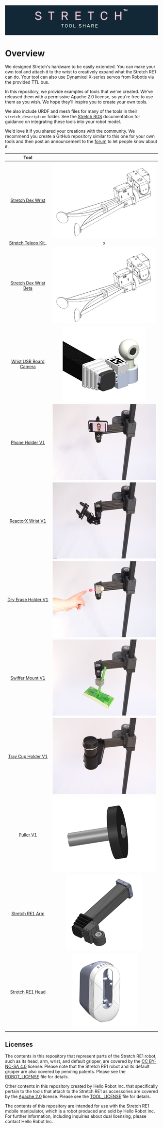 ![image](images/banner.png)

# Overview

We designed Stretch's hardware to be easily extended. You can make your own tool and attach it to the wrist to creatively expand what the Stretch RE1 can do. Your tool can also use Dynamixel X-series servos from Robotis via the provided TTL bus. 

In this repository, we provide examples of tools that we've created. We've released them with a permissive Apache 2.0 license, so you're free to use them as you wish. We hope they'll inspire you to create your own tools.

We also include URDF and mesh files for many of the tools in their `stretch_description` folder. See the [Stretch ROS](https://github.com/hello-robot/stretch_ros/tree/master/stretch_description) documentation for guidance on integrating these tools into your robot model.

We'd love it if you shared your creations with the community. We recommend you create a GitHub repository similar to this one for your own tools and then post an announcement to the [forum](https://forum.hello-robot.com/) to let people know about it. 

|                             Tool                             |                                                              |
| :----------------------------------------------------------: | :----------------------------------------------------------: |
|     [Stretch Dex Wrist](./tool_share/stretch_dex_wrist)      | <img src="tool_share/stretch_dex_wrist/images/dex_wrist_A.png" alt="image" height="250" /> |
|    [Stretch Teleop Kit](./tool_share/stretch_teleop_kit)_    |                              x                               |
| [Stretch Dex Wrist Beta](./tool_share/stretch_dex_wrist_beta) | <img src="tool_share/stretch_dex_wrist_beta/images/dex_wrist_A.png" alt="image" height="250" /> |
| [Wrist USB Board Camera](./tool_share/wrist_USB_board_camera) | <img src="tool_share/wrist_USB_board_camera/images/wrist_camera_A.png" alt="image" height="250" /> |
|       [Phone Holder V1](./tool_share/phone_holder_V1)        | <img src="tool_share/phone_holder_V1/images/phone_holder.png" alt="image" height="250" /> |
|     [ReactorX Wrist V1](./tool_share/reactorx_wrist_V1)      | <img src="tool_share/reactorx_wrist_V1/images/reactor.png" alt="image" height="250" /> |
|   [Dry Erase Holder V1](./tool_share/dry_erase_holder_V1)    | <img src="tool_share/dry_erase_holder_V1/images/marker_holder.png" alt="image" height="250" /> |
|      [Swiffer Mount V1](./tool_share/swiffer_mount_V1)       | <img src="tool_share/swiffer_mount_V1/images/swiffer_holder.png" alt="image" height="250" /> |
|    [Tray Cup Holder V1](./tool_share/tray_cup_holder_V1)     | <img src="tool_share/tray_cup_holder_V1/images/cup_holder.png" alt="image" height="250" /> |
|             [Puller V1](./tool_share/puller_v1)              | <img src="tool_share/puller_v1/images/drawer_pull_A.PNG" alt="image" height="250" /> |
|       [Stretch RE1 Arm](./tool_share/stretch_RE1_arm)        | <img src="tool_share/stretch_RE1_arm/images/arm_A.PNG" alt="image" height="250" /> |
|      [Stretch RE1 Head](./tool_share/stretch_RE1_head)       | <img src="tool_share/stretch_RE1_head/images/stretch_head_A.PNG" alt="image" height="250" /> |


## Licenses

The contents in this repository that represent parts of the Stretch RE1 robot, such as its head, arm, wrist, and default gripper, are covered by the [CC BY-NC-SA 4.0](https://creativecommons.org/licenses/by-nc-sa/4.0/) license. Please note that the Stretch RE1 robot and its default gripper are also covered by pending patents. Please see the [ROBOT_LICENSE](ROBOT_LICENSE.md) file for details. 

Other contents in this repository created by Hello Robot Inc. that specifically pertain to the tools that attach to the Stretch RE1 as accessories are covered by the [Apache 2.0](http://www.apache.org/licenses/LICENSE-2.0) license. Please see the [TOOL_LICENSE](TOOL_LICENSE.md) file for details. 

The contents of this repository are intended for use with the Stretch RE1 mobile manipulator, which is a robot produced and sold by Hello Robot Inc. For further information, including inquiries about dual licensing, please contact Hello Robot Inc.
